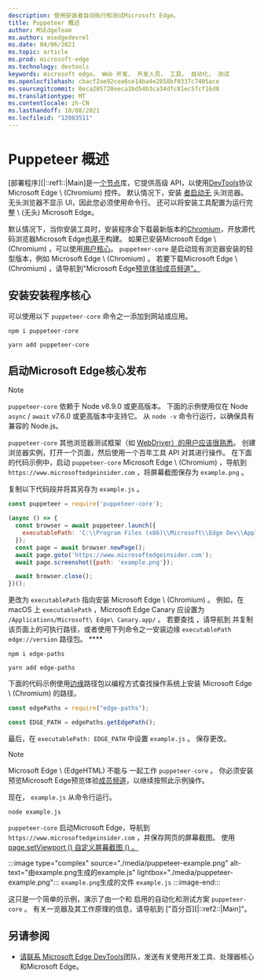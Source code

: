 ```yaml
---
description: 使用安装者自动执行和测试Microsoft Edge。
title: Puppeteer 概述
author: MSEdgeTeam
ms.author: msedgedevrel
ms.date: 04/06/2021
ms.topic: article
ms.prod: microsoft-edge
ms.technology: devtools
keywords: microsoft edge， Web 开发， 开发人员， 工具， 自动化， 测试
ms.openlocfilehash: cbacf2ae92cea6ce14ba4e2858bf0337c7405ace
ms.sourcegitcommit: 0eca205728eeca1bd54b3ca34dfc81ec57cf16d8
ms.translationtype: MT
ms.contentlocale: zh-CN
ms.lasthandoff: 10/08/2021
ms.locfileid: "12083511"
---
```

# <a name="puppeteer-overview"></a>Puppeteer 概述

[部署程序][|::ref1::|Main]是一[个节点][NodejsMain]库，它提供高级 API，以使用[DevTools][GithubChromedevtoolsProtocol]协议Microsoft Edge \ (Chromium\) 控件。  默认情况下，安装 [者启动无][WikiHeadlessBrowser] 头浏览器。  无头浏览器不显示 UI，因此您必须使用命令行。  还可以将安装工具配置为运行完整 \ (无头\) Microsoft Edge。

默认情况下，当你安装工具时，安装程序会下载最新版本的[Chromium][ChromiumHome]，开放源代码浏览器Microsoft Edge[也基于][MicrosoftBlogsWindowsExperience20181206]构建。  如果已安装Microsoft Edge \ (Chromium\) ，可以使用[用户核心][PuppeteerApivscore]。  `puppeteer-core` 是启动现有浏览器安装的轻型版本，例如 Microsoft Edge \ (Chromium\) 。  若要下载Microsoft Edge \ (Chromium\) ，请导航到"Microsoft Edge[预览体验成员频道"。][MicrosoftedgeinsiderDownload]

## <a name="installing-puppeteer-core"></a>安装安装程序核心

可以使用以下 `puppeteer-core` 命令之一添加到网站或应用。

```shell
npm i puppeteer-core
```

```shell
yarn add puppeteer-core
```

## <a name="launch-microsoft-edge-with-puppeteer-core"></a>启动Microsoft Edge核心发布

> [!NOTE]
> `puppeteer-core` 依赖于 Node v8.9.0 或更高版本。  下面的示例使用仅在 Node `async` / `await` v7.6.0 或更高版本中支持它。  从 `node -v` 命令行运行，以确保具有兼容的 Node.js。

`puppeteer-core` 其他浏览器测试框架（如 [WebDriver）的用户应该很熟悉][WebdriverChromiumMain]。  创建浏览器实例，打开一个页面，然后使用一个百年工具 API 对其进行操作。  在下面的代码示例中，启动 `puppeteer-core` Microsoft Edge \ (Chromium\) ，导航到 `https://www.microsoftedgeinsider.com` ，将屏幕截图保存为 `example.png` 。

复制以下代码段并将其另存为 `example.js` 。

```javascript
const puppeteer = require('puppeteer-core');

(async () => {
  const browser = await puppeteer.launch({
    executablePath: 'C:\\Program Files (x86)\\Microsoft\\Edge Dev\\Application\\msedge.exe'
  });
  const page = await browser.newPage();
  await page.goto('https://www.microsoftedgeinsider.com');
  await page.screenshot({path: 'example.png'});

  await browser.close();
})();
```

更改为 `executablePath` 指向安装 Microsoft Edge \ (Chromium\) 。  例如，在 macOS 上 `executablePath` ，Microsoft Edge Canary 应设置为 `/Applications/Microsoft\ Edge\ Canary.app/` 。  若要查找 ，请导航到 并复制该页面上的可执行路径，或者使用下列命令之一安装边缘 `executablePath` `edge://version` 路径包。 **** [][npmEdgePaths]

```shell
npm i edge-paths
```

```shell
yarn add edge-paths
```

下面的代码示例使用[边缘][npmEdgePaths]路径包以编程方式查找操作系统上安装 Microsoft Edge \ (Chromium\) 的路径。

```javascript
const edgePaths = require("edge-paths");

const EDGE_PATH = edgePaths.getEdgePath();
```

最后，在 `executablePath: EDGE_PATH` 中设置 `example.js` 。  保存更改。

> [!NOTE]
> Microsoft Edge \ (EdgeHTML\) 不能与 一起工作 `puppeteer-core` 。  你必须安装预览Microsoft Edge预览体验[成员频道][MicrosoftedgeinsiderDownload]，以继续按照此示例操作。

现在， `example.js` 从命令行运行。

```shell
node example.js
```

`puppeteer-core` 启动Microsoft Edge，导航到 `https://www.microsoftedgeinsider.com` ，并保存网页的屏幕截图。  使用[page.setViewport () 自定义屏幕截图 () 。 ][PuppeteerApipagesetviewport]

:::image type="complex" source="./media/puppeteer-example.png" alt-text="由example.png生成的example.js" lightbox="./media/puppeteer-example.png":::
   `example.png`生成的文件 `example.js`
:::image-end:::

这只是一个简单的示例，演示了由一个和 启用的自动化和测试方案 `puppeteer-core` 。  有关一览器及其工作原理的信息，请导航到 ["百分百][|::ref2::|Main]"。


<!-- ====================================================================== -->
## <a name="see-also"></a>另请参阅

<!--
probably commented out here b/c already in main body
*   [WebDriver (Chromium)][WebdriverChromiumMain]
*   [WebDriver (EdgeHTML)][ArchiveMicrosoftEdgeLegacyDeveloperWebdriverIndex]
*   [Chrome DevTools Protocol Viewer on GitHub][GithubChromedevtoolsProtocol]
*   [Microsoft Edge:  Making the web better through more open source collaboration on Microsoft Experience Blog][MicrosoftBlogsWindowsExperience20181206]
*   [Download Microsoft Edge Insider Channels][MicrosoftedgeinsiderDownload]
*   [Chromium on The Chromium Projects][ChromiumHome]
*   [Node.js][NodejsMain]
*   [Puppeteer][PuppeteerMain]
*   [puppeteer vs. puppeteer-core][PuppeteerApivscore]
*   [page.setViewport() on Puppeteer][PuppeteerApipagesetviewport]
*   [Headless browser on Wikipedia][WikiHeadlessBrowser]
-->
*  [请联系 Microsoft Edge DevTools](../devtools-guide-chromium/contact.md)团队，发送有关使用开发工具、处理器核心和Microsoft Edge。


<!-- ====================================================================== -->
<!-- links -->
[WebdriverChromiumMain]: ../webdriver-chromium/index.md "WebDriver (Chromium) |Microsoft Docs"
<!-- external links -->
[GithubChromedevtoolsProtocol]: https://chromedevtools.github.io/devtools-protocol "Chrome DevTools 协议查看器|GitHub"

[MicrosoftBlogsWindowsExperience20181206]: https://blogs.windows.com/windowsexperience/2018/12/06/microsoft-edge-making-the-web-better-through-more-open-source-collaboration "Microsoft Edge：通过更多开放源代码协作网站改善|Microsoft 体验博客"

[MicrosoftedgeinsiderDownload]: https://www.microsoftedgeinsider.com/download "下载 Microsoft Edge 预览体验成员频道"

[ChromiumHome]: https://www.chromium.org/Home "Chromium |项目Chromium"

[NodejsMain]: https://nodejs.org "Node.js"

[npmEdgePaths]: https://www.npmjs.com/package/edge-paths "边缘路径|npm"

[PuppeteerMain]: https://pptr.dev "木工"
[PuppeteerApivscore]: https://pptr.dev/#?product=Puppeteer&version=v2.0.0&show=api-puppeteer-vs-puppeteer-core "一对多核|木工"
[PuppeteerApipagesetviewport]: https://pptr.dev/#?product=Puppeteer&version=v2.0.0&show=api-pagesetviewportviewport "page.setViewport (视口) |木工"

[TwitterIntentTweetEdgedevtools]: https://twitter.com/intent/tweet?text=@EdgeDevTools "@EdgeDevTools - 发布推文|Twitter"

[WikiHeadlessBrowser]: https://en.wikipedia.org/wiki/Headless_browser "无头浏览器|Wikipedia"

<!--  [ArchiveMicrosoftEdgeLegacyDeveloperWebdriverIndex]: /archive/microsoft-edge/legacy/developer/webdriver/index "WebDriver (EdgeHTML) | Microsoft Docs"  -->
